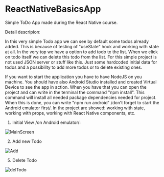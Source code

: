 # ReactNativeBasicsApp
Simple ToDo App made during the React Native course.

Detail descripion: 

In this very simple Todo app we can see by default some todos already added. This is because of testing of "useState" hook and working with state at all. In the very top we have a option to add todo to the list. When we click on todo itself we can delete this todo from the list. For this simple project is not used JSON server or stuff like this. Just some hardcoded initial data for todos and a possibility to add more todos or to delete existing ones.

If you want to start the application you have to have NodeJS on you machine. You should have also Android Studio installed and created Virtual Device to see the app in action. When you have that you can open the project and can write in the terminal the command "npm install". This command will install all needed package dependencies needed for project. When this is done, you can write "npm run android" /don't forget to start the Android emulator first/. In the project are showed: working with state, working with props, working with React Native components, etc.

1. Initial View /on Android emulator/:

![MainScreen](https://github.com/velizar92/ReactNativeBasicsApp/assets/40525254/26e13ae8-5191-49ce-8fc7-3089c2775436)

2. Add new Todo

![Add](https://github.com/velizar92/ReactNativeBasicsApp/assets/40525254/34eb55f3-1c9a-4419-8593-3fd58bd092ec)

5. Delete Todo

![delTodo](https://github.com/velizar92/ReactNativeBasicsApp/assets/40525254/79c371ab-7cd0-4f1b-a153-9f58f0790de5)













